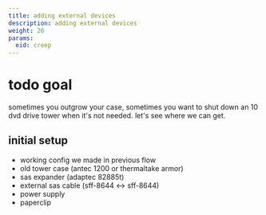```yaml
---
title: adding external devices
description: adding external devices
weight: 26
params:
  eid: creep
---
```

# todo goal
sometimes you outgrow your case, sometimes you want to shut down an 10 dvd drive tower when it's not needed. let's see where we can get.

## initial setup
- working config we made in previous flow
- old tower case (antec 1200 or thermaltake armor)
- sas expander (adaptec 82885t)
- external sas cable (sff-8644 <-> sff-8644)
- power supply
- paperclip

